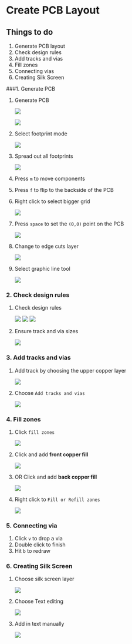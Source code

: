 # Create PCB Layout

## Things to do

1. Generate PCB layout
1. Check design rules
1. Add tracks and vias
1. Fill zones
1. Connecting vias
1. Creating Silk Screen

###1. Generate PCB

1. Generate PCB

    ![](img/read-current-netlist.png)

    ![](img/generated-pcb.png)
1. Select footprint mode

    ![](img/select-footprint-mode.png)
1. Spread out all footprints

    ![](img/spread-footprint.png)
1. Press `m` to move components
1. Press `f` to flip to the backside of the PCB
1. Right click to select bigger grid

    ![](img/select-grid.png)
1. Press `space` to set the `(0,0)` point on the PCB

    ![](img/zero-zero.png)
1. Change to edge cuts layer

    ![](img/edge-cuts.png)
1. Select graphic line tool

    ![](img/graphic-line-tool.png)

### 2. Check design rules

1. Check design rules

    ![](img/design-rules.png)
    ![](img/net-class-editor.png)
    ![](img/global-design-rules.png)
1. Ensure track and via sizes

    ![](img/track-via-sizes.png)

### 3. Add tracks and vias

1. Add track by choosing the upper copper layer

    ![](img/front-copper.png)
1. Choose `Add tracks and vias`

    ![](img/add-tracks-vias.png)

### 4. Fill zones

1. Click `fill zones`

    ![](img/add-fill-zones.png)
1. Click and add **front copper fill**

    ![](img/fcu-fill.png)
1. OR Click and add **back copper fill**

    ![](img/bcu-fill.png)
1. Right click to `Fill or Refill zones`

    ![](img/fill-or-refill-zones.png)

### 5. Connecting via

1. Click `v` to drop a via
1. Double click to finish
1. Hit `b` to redraw

### 6. Creating Silk Screen

1. Choose silk screen layer

    ![](img/silk-screen-layer.png)
1. Choose Text editing

    ![](img/choose-text.png)
1. Add in text manually

    ![](img/add-text-manually.png)
